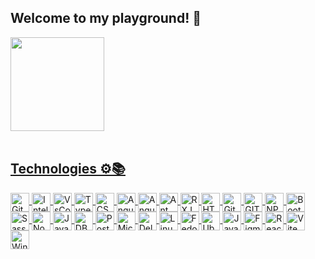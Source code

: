 ## Welcome to my playground! 🚀
<div>
  <a href="https://github.com/portoGUI">
 <!-- <img height="150em" src="https://github-readme-stats.vercel.app/api?username=portoGUI&show_icons=true&icon_color=ffaa00&theme=city_lights&hide_border=true&border_radius=2&include_all_commits=true&count_private=true"/> -->
  <img height="150em" src="https://github-readme-stats.vercel.app/api/top-langs/?username=portoGUI&theme=city_lights&hide_border=true&border_radius=2&layout=compact&langs_count=6"/>
</div><br>

  ## Technologies ⚙📚

<div style="display: inline_block">
  <img align="center" alt="GitHub" title="GitHub" width="30" src="https://cdn.jsdelivr.net/gh/devicons/devicon@latest/icons/github/github-original.svg" />
  <img align="center" alt="Intellij" title="Intellij" width="30" src="https://cdn.jsdelivr.net/gh/devicons/devicon/icons/intellij/intellij-plain.svg"/>
  <img align="center" alt="VsCode" title="VsCode" width="30" src="https://cdn.jsdelivr.net/gh/devicons/devicon/icons/vscode/vscode-original.svg"/>
  <img align="center" alt="TypeScript" title="TypeScript" width="30" src="https://cdn.jsdelivr.net/gh/devicons/devicon/icons/typescript/typescript-plain.svg"/>
  <img align="center" alt="CSS3" title="CSS3" width="30" src="https://cdn.jsdelivr.net/gh/devicons/devicon/icons/css3/css3-plain.svg"/>
  
  <img align="center" alt="Angular" title="Angular" width="30" src="https://cdn.jsdelivr.net/gh/devicons/devicon/icons/angularjs/angularjs-plain.svg"/>
  <img align="center" alt="Angular Material" title="Angular Material" width="30" src="https://cdn.jsdelivr.net/gh/devicons/devicon@latest/icons/angularmaterial/angularmaterial-original.svg" />
<img align="center" alt="Ant Design" title="Ant Design" width="30" src="https://cdn.jsdelivr.net/gh/devicons/devicon@latest/icons/antdesign/antdesign-original.svg" />       
  <img align="center" alt="RXJS" title="RXJS" width="30" src="https://cdn.jsdelivr.net/gh/devicons/devicon@latest/icons/rxjs/rxjs-original.svg" />        
  <img align="center" alt="HTML5" title="HTML5" width="30" src="https://cdn.jsdelivr.net/gh/devicons/devicon/icons/html5/html5-plain.svg"/>
  <img align="center" alt="GitLab" title="GitLab" width="30" src="https://cdn.jsdelivr.net/gh/devicons/devicon@latest/icons/gitlab/gitlab-original.svg" />  
  <img align="center" alt="GIT" title="GIT" width="30" src="https://cdn.jsdelivr.net/gh/devicons/devicon/icons/git/git-plain.svg"/>
  <img align="center" alt="NPM" title="NPM" width="30" src="https://cdn.jsdelivr.net/gh/devicons/devicon/icons/npm/npm-original-wordmark.svg"/>
  
  <img align="center" alt="Bootstrap" title="Bootstrap" width="30" src="https://cdn.jsdelivr.net/gh/devicons/devicon/icons/bootstrap/bootstrap-plain.svg"/>
  <img align="center" alt="Sass" title="Sass" width="30" src="https://cdn.jsdelivr.net/gh/devicons/devicon/icons/sass/sass-original.svg"/>
  
  <img align="center" alt="Node.js" title="Node.js" width="30" src="https://cdn.jsdelivr.net/gh/devicons/devicon/icons/nodejs/nodejs-plain.svg"/>
  <img align="center" alt="JavaScript" title="JavaScript" width="30" src="https://cdn.jsdelivr.net/gh/devicons/devicon/icons/javascript/javascript-plain.svg"/>
  <img align="center" alt="DBeaver" title="DBeaver" width="30" src="https://cdn.jsdelivr.net/gh/devicons/devicon@latest/icons/dbeaver/dbeaver-original.svg" />
  <img align="center" alt="PostgreSQL" title="PostgreSQL" width="30" src="https://cdn.jsdelivr.net/gh/devicons/devicon@latest/icons/postgresql/postgresql-plain.svg" />
  <img align="center" alt="MicrosoftSQLServer" title="MicrosoftSQLServer" width="30" src="https://cdn.jsdelivr.net/gh/devicons/devicon@latest/icons/microsoftsqlserver/microsoftsqlserver-plain.svg" />
  <img align="center" alt="Delphi" title="Delphi" width="30" src="https://www.svgrepo.com/show/373548/delphi.svg"/>
  <img align="center" alt="Linux" title="Linux" width="30" src="https://cdn.jsdelivr.net/gh/devicons/devicon@latest/icons/linux/linux-original.svg" />
  <img align="center" alt="Fedora" title="Fedora" width="30" src="https://cdn.jsdelivr.net/gh/devicons/devicon@latest/icons/fedora/fedora-plain.svg" />
  <img align="center" alt="Ubuntu" title="Ubuntu" width="30" src="https://cdn.jsdelivr.net/gh/devicons/devicon@latest/icons/ubuntu/ubuntu-original.svg" />
  <img align="center" alt="Java" title="Java" width="30" src="https://cdn.jsdelivr.net/gh/devicons/devicon@latest/icons/java/java-plain-wordmark.svg" />
  <img align="center" alt="Figma" title="Figma" width="30" src="https://cdn.jsdelivr.net/gh/devicons/devicon@latest/icons/figma/figma-original.svg" />  
  <img align="center" alt="React" title="React" width="30" src="https://cdn.jsdelivr.net/gh/devicons/devicon@latest/icons/react/react-original.svg" />
  <img align="center" alt="Vite" title="Vite" width="30" src="https://cdn.jsdelivr.net/gh/devicons/devicon@latest/icons/vitejs/vitejs-original.svg" />
  <img align="center" alt="Windows" title="Windows" width="30" src="https://cdn.jsdelivr.net/gh/devicons/devicon@latest/icons/windows8/windows8-original.svg" />
          
</div>

  ##
